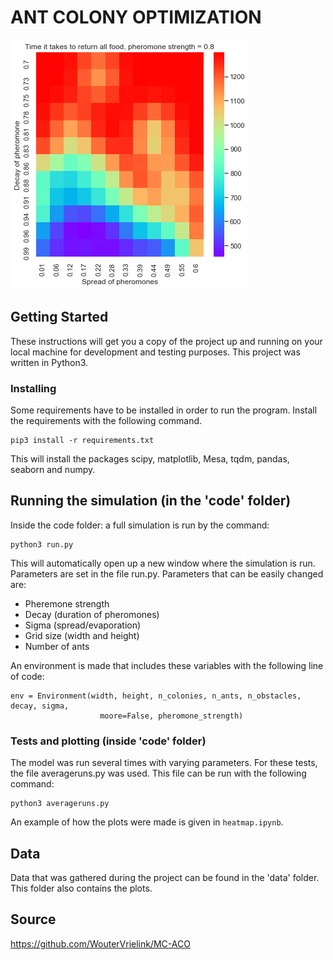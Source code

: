 # ANT COLONY OPTIMIZATION

![](gif.gif)


## Getting Started

These instructions will get you a copy of the project up and running on your local machine for development and testing purposes. This project was written in Python3.


### Installing

Some requirements have to be installed in order to run the program. Install the requirements with the following command.

```
pip3 install -r requirements.txt
```

This will install the packages scipy, matplotlib, Mesa, tqdm, pandas, seaborn and numpy.

## Running the simulation (in the 'code' folder)

Inside the code folder:
a full simulation is run by the command:

```
python3 run.py
```

This will automatically open up a new window where the simulation is run. Parameters are set in the file run.py. Parameters that can be easily changed are:
* Pheremone strength
* Decay (duration of pheromones)
* Sigma (spread/evaporation)
* Grid size (width and height)
* Number of ants


An environment is made that includes these variables with the following line of code:
```
env = Environment(width, height, n_colonies, n_ants, n_obstacles, decay, sigma,
                    moore=False, pheromone_strength)
```

### Tests and plotting (inside 'code' folder)

The model was run several times with varying parameters. For these tests, the file averageruns.py was used. This file can be run with the following command:

```
python3 averageruns.py
```

An example of how the plots were made is given in ```heatmap.ipynb```.

## Data

Data that was gathered during the project can be found in the 'data' folder. This folder also contains the plots. 

## Source

https://github.com/WouterVrielink/MC-ACO
